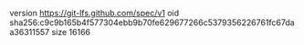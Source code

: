 version https://git-lfs.github.com/spec/v1
oid sha256:c9c9b165b4f577304ebb9b70fe629677266c5379356226761fc67daa36311557
size 16166
